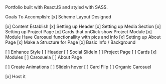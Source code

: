 Portfolio built with ReactJS and styled with SASS.

Goals To Accomplish:
[x] Scheme Layout Designed

[x] Content Establish
    [x] Setting up Header
    [x] Setting up Media Section
    [x] Setting up Project Page
        [x] Cards that onClick show Project Module
        [x] Module Have Carosuel functionallity with pics and info
    [x] Setting up About Page
        [x] Make a Structure for Page
        [x] Basic Info / Background

[ ] Enhance Style
    [ ] Header
    [ ] Social SlideIn
    [ ] Project Page
        [ ] Cards
        [x] Modules
        [ ] Carosuela
    [ ] About Page

[ ] Create Animations
    [ ] SlideIn hover
    [ ] Card Flip
    [ ] Organic Carosuel

[x] Host it